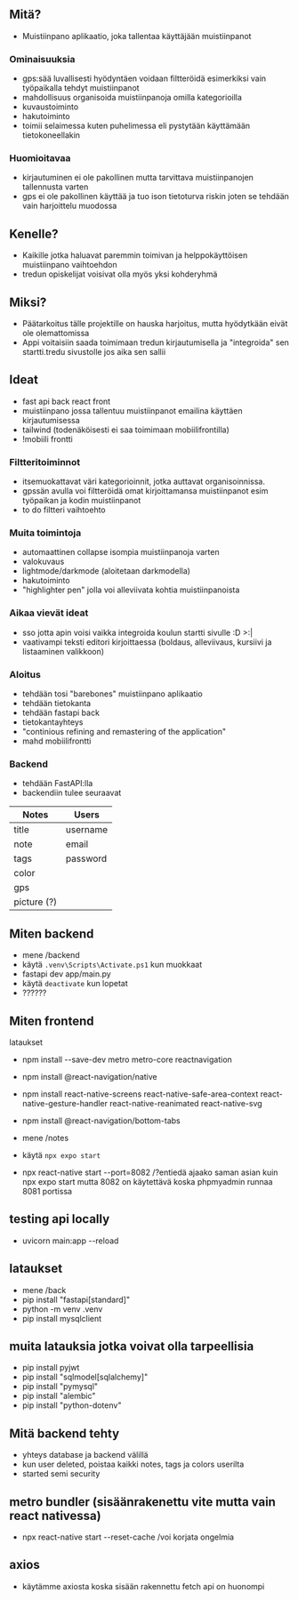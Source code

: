 ## Mitä?
- Muistiinpano aplikaatio, joka tallentaa käyttäjään muistiinpanot

### Ominaisuuksia
- gps:sää luvallisesti hyödyntäen voidaan filtteröidä esimerkiksi vain työpaikalla tehdyt muistiinpanot
- mahdollisuus organisoida muistiinpanoja omilla kategorioilla
- kuvaustoiminto
- hakutoiminto
- toimii selaimessa kuten puhelimessa eli pystytään käyttämään tietokoneellakin

### Huomioitavaa
- kirjautuminen ei ole pakollinen mutta tarvittava muistiinpanojen tallennusta varten
- gps ei ole pakollinen käyttää ja tuo ison tietoturva riskin joten se tehdään vain harjoittelu muodossa

## Kenelle?
- Kaikille jotka haluavat paremmin toimivan ja helppokäyttöisen muistiinpano vaihtoehdon
- tredun opiskelijat voisivat olla myös yksi kohderyhmä

## Miksi?
- Päätarkoitus tälle projektille on hauska harjoitus, mutta hyödytkään eivät ole olemattomissa
- Appi voitaisiin saada toimimaan tredun kirjautumisella ja "integroida" sen startti.tredu sivustolle jos aika sen sallii


## Ideat
- fast api back react front
- muistiinpano jossa tallentuu muistiinpanot emailina käyttäen kirjautumisessa
- tailwind (todenäköisesti ei saa toimimaan mobiilifrontilla)
- !mobiili frontti

### Filtteritoiminnot
- itsemuokattavat väri kategorioinnit, jotka auttavat organisoinnissa.
- gpssän avulla voi filtteröidä omat kirjoittamansa muistiinpanot esim työpaikan ja kodin muistiinpanot
- to do filtteri vaihtoehto

### Muita toimintoja
- automaattinen collapse isompia muistiinpanoja varten
- valokuvaus
- lightmode/darkmode (aloitetaan darkmodella)
- hakutoiminto
- "highlighter pen" jolla voi alleviivata kohtia muistiinpanoista

### Aikaa vievät ideat
- sso jotta apin voisi vaikka integroida koulun startti sivulle :D  >:|
- vaativampi teksti editori kirjoittaessa (boldaus, alleviivaus, kursiivi ja listaaminen valikkoon)

### Aloitus
- tehdään tosi "barebones" muistiinpano aplikaatio
- tehdään tietokanta
- tehdään fastapi back 
- tietokantayhteys
- "continious refining and remastering of the application"
- mahd mobiilifrontti

### Backend
- tehdään FastAPI:lla
- backendiin tulee seuraavat

| Notes | Users |
| ----------- | ----------- |
| title | username |
| note | email |
| tags | password |
| color |
| gps |
| picture (?) |

## Miten backend
- mene /backend
- käytä `.venv\Scripts\Activate.ps1` kun muokkaat
- fastapi dev app/main.py
- käytä `deactivate` kun lopetat
- ??????

## Miten frontend
lataukset
- npm install --save-dev metro metro-core
    reactnavigation
- npm install @react-navigation/native
- npm install react-native-screens react-native-safe-area-context react-native-gesture-handler react-native-reanimated react-native-svg
- npm install @react-navigation/bottom-tabs

- mene /notes 
- käytä `npx expo start`
- npx react-native start --port=8082 /?entiedä ajaako saman asian kuin npx expo start mutta 8082 on käytettävä koska phpmyadmin runnaa 8081 portissa

## testing api locally
- uvicorn main:app --reload

## lataukset
- mene /back
- pip install "fastapi[standard]"
- python -m venv .venv
- pip install mysqlclient



## muita latauksia jotka voivat olla tarpeellisia
- pip install pyjwt
- pip install "sqlmodel[sqlalchemy]"
- pip install "pymysql"
- pip install "alembic"
- pip install "python-dotenv"


## Mitä backend tehty
- yhteys database ja backend välillä
- kun user deleted, poistaa kaikki notes, tags ja colors userilta
- started semi security

## metro bundler (sisäänrakenettu vite mutta vain react nativessa) 
- npx react-native start --reset-cache /voi korjata ongelmia

## axios
- käytämme axiosta koska sisään rakennettu fetch api on huonompi